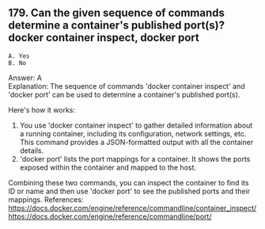 ## 179. Can the given sequence of commands determine a container's published port(s)? docker container inspect, docker port
```
A. Yes
B. No
```

Answer: A  
Explanation: The sequence of commands 'docker container inspect' and 'docker port' can be used to determine a container's published port(s). 

Here's how it works:
1. You use 'docker container inspect' to gather detailed information about a running container, including its configuration, network settings, etc. This command provides a JSON-formatted output with all the container details.  
2. 'docker port' lists the port mappings for a container. It shows the ports exposed within the container and mapped to the host.  
  
Combining these two commands, you can inspect the container to find its ID or name and then use 'docker port' to see the published ports and their mappings. 
References:  
https://docs.docker.com/engine/reference/commandline/container_inspect/  
https://docs.docker.com/engine/reference/commandline/port/  

